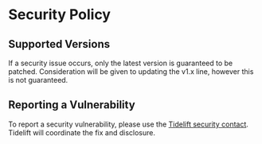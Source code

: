 # Security Policy

## Supported Versions

If a security issue occurs, only the latest version is guaranteed to be patched.
Consideration will be given to updating the v1.x line, however this is not guaranteed.

## Reporting a Vulnerability

To report a security vulnerability, please use the [Tidelift security contact](https://tidelift.com/security).
Tidelift will coordinate the fix and disclosure.
